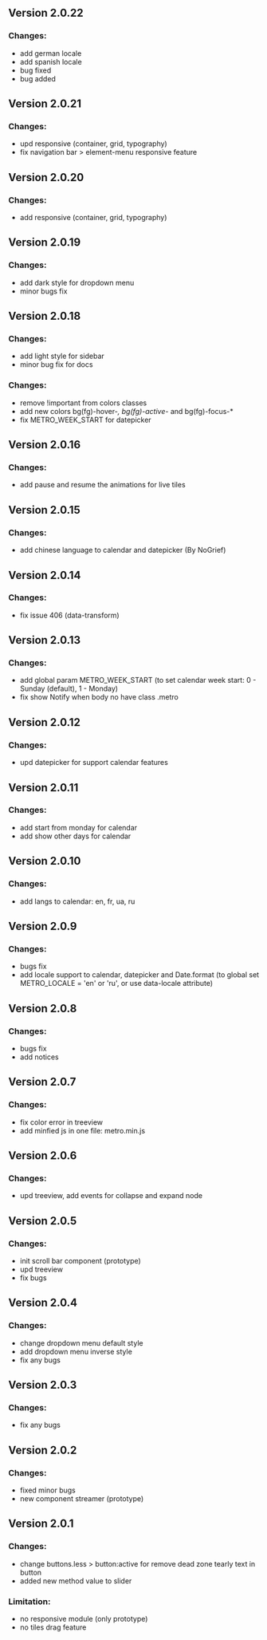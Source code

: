 ## Version 2.0.22

### Changes:
- add german locale
- add spanish locale
- bug fixed
- bug added

## Version 2.0.21

### Changes:
- upd responsive (container, grid, typography)
- fix navigation bar > element-menu responsive feature

## Version 2.0.20

### Changes:
- add responsive (container, grid, typography)

## Version 2.0.19

### Changes:
- add dark style for dropdown menu
- minor bugs fix

## Version 2.0.18

### Changes:
- add light style for sidebar
- minor bug fix for docs

### Changes:
- remove !important from colors classes
- add new colors bg(fg)-hover-*, bg(fg)-active-* and bg(fg)-focus-*
- fix METRO_WEEK_START for datepicker

## Version 2.0.16

### Changes:
- add pause and resume the animations for live tiles

## Version 2.0.15

### Changes:
- add chinese language to calendar and datepicker (By NoGrief)

## Version 2.0.14

### Changes:
- fix issue 406 (data-transform)

## Version 2.0.13

### Changes:
- add global param METRO_WEEK_START (to set calendar week start: 0 - Sunday (default), 1 - Monday)
- fix show Notify when body no have class .metro

## Version 2.0.12

### Changes:
- upd datepicker for support calendar features

## Version 2.0.11

### Changes:
- add start from monday for calendar
- add show other days for calendar

## Version 2.0.10

### Changes:
- add langs to calendar: en, fr, ua, ru

## Version 2.0.9

### Changes:
- bugs fix
- add locale support to calendar, datepicker and Date.format (to global set METRO_LOCALE = 'en' or 'ru', or use data-locale attribute)

## Version 2.0.8

### Changes:
- bugs fix
- add notices

## Version 2.0.7

### Changes:
- fix color error in treeview
- add minfied js in one file: metro.min.js

## Version 2.0.6

### Changes:
- upd treeview, add events for collapse and expand node

## Version 2.0.5

### Changes:
- init scroll bar component (prototype)
- upd treeview
- fix bugs

## Version 2.0.4

### Changes:
- change dropdown menu default style
- add dropdown menu inverse style
- fix any bugs

## Version 2.0.3

### Changes:
- fix any bugs

## Version 2.0.2

### Changes:
- fixed minor bugs
- new component streamer (prototype)

## Version 2.0.1

### Changes:
- change buttons.less > button:active for remove dead zone tearly text in button
- added new method value to slider

### Limitation:
- no responsive module (only prototype)
- no tiles drag feature